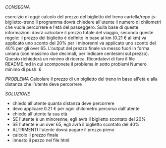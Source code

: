 *CONSEGNA*

esercizio di oggi: calcolo del prezzo del biglietto del treno
cartella/repo js-biglietto-treno
Il programma dovrà chiedere all'utente il numero di chilometri che vuole percorrere e l'età del passeggero.
Sulla base di queste informazioni dovrà calcolare il prezzo totale del viaggio, secondo queste regole:
il prezzo del biglietto è definito in base ai km (0.21 € al km)
va applicato uno sconto del 20% per i minorenni
va applicato uno sconto del 40% per gli over 65.
L'output del prezzo finale va messo fuori in forma umana (con massimo due decimali, per indicare centesimi sul prezzo). Questo richiederà un minimo di ricerca.
Ricordatevi di fare il file README.md in cui scomponete il problema in sotto problemi
Numero minimo di push: 6


*PROBLEMA*
Calcolare il prezzo di un biglietto del treno in base all'età e alla distanza che l'utente deve percorrere


*SOLUZIONE*

- chiedo all'utente quanta distanza deve percorrere
- devo applicare 0.21 € per ogni chilometro percorso dall'utente
- chiedo all'utente la sua età
- SE l'utente è un minorenne, egli avrà il biglietto scontato del 20%
- SE l'utente è un over 65, egli avrà il biglietto scontato del 40%
- ALTRIMENTI l'utente dovrà pagare il prezzo pieno
- calcolo il prezzo finale
- innesto il pezzo nel file html
